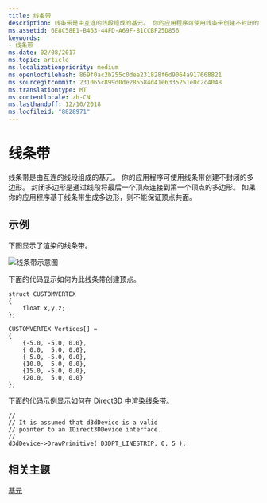 ```yaml
---
title: 线条带
description: 线条带是由互连的线段组成的基元。 你的应用程序可使用线条带创建不封闭的多边形。 封闭多边形是通过线段将最后一个顶点连接到第一个顶点的多边形。
ms.assetid: 6E8C58E1-B463-44FD-A69F-81CCBF25D856
keywords:
- 线条带
ms.date: 02/08/2017
ms.topic: article
ms.localizationpriority: medium
ms.openlocfilehash: 869f0ac2b255c0dee231828f6d9064a917668821
ms.sourcegitcommit: 231065c899d0de285584d41e6335251e0c2c4048
ms.translationtype: MT
ms.contentlocale: zh-CN
ms.lasthandoff: 12/10/2018
ms.locfileid: "8828971"
---
```

# <a name="line-strips"></a>线条带


线条带是由互连的线段组成的基元。 你的应用程序可使用线条带创建不封闭的多边形。 封闭多边形是通过线段将最后一个顶点连接到第一个顶点的多边形。 如果你的应用程序基于线条带生成多边形，则不能保证顶点共面。

## <a name="span-idexamplespanspan-idexamplespanspan-idexamplespanexample"></a><span id="Example"></span><span id="example"></span><span id="EXAMPLE"></span>示例


下图显示了渲染的线条带。

![线条带示意图](images/linstrip.gif)

下面的代码显示如何为此线条带创建顶点。

```
struct CUSTOMVERTEX
{
    float x,y,z;
};

CUSTOMVERTEX Vertices[] = 
{
    {-5.0, -5.0, 0.0},
    { 0.0,  5.0, 0.0},
    { 5.0, -5.0, 0.0},
    {10.0,  5.0, 0.0},
    {15.0, -5.0, 0.0},
    {20.0,  5.0, 0.0}
};
```

下面的代码示例显示如何在 Direct3D 中渲染线条带。

```
//
// It is assumed that d3dDevice is a valid
// pointer to an IDirect3DDevice interface.
//
d3dDevice->DrawPrimitive( D3DPT_LINESTRIP, 0, 5 );
```

## <a name="span-idrelated-topicsspanrelated-topics"></a><span id="related-topics"></span>相关主题


[基元](primitives.md)

 

 




